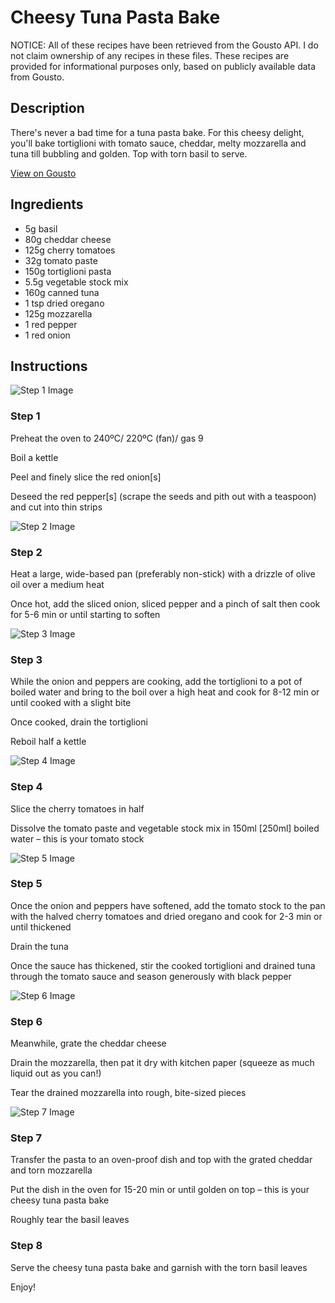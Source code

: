 # Cheesy Tuna Pasta Bake

NOTICE: All of these recipes have been retrieved from the Gousto API. I do not claim ownership of any recipes in these files. These recipes are provided for informational purposes only, based on publicly available data from Gousto.

## Description

There's never a bad time for a tuna pasta bake. For this cheesy delight, you'll bake tortiglioni with tomato sauce, cheddar, melty mozzarella and tuna till bubbling and golden. Top with torn basil to serve. 

[View on Gousto](https://www.gousto.co.uk/recipes/cookbook/cheesy-tuna-pasta-bake)

## Ingredients

- 5g basil
- 80g cheddar cheese
- 125g cherry tomatoes
- 32g tomato paste 
- 150g tortiglioni pasta
- 5.5g vegetable stock mix 
- 160g canned tuna
- 1 tsp dried oregano
- 125g mozzarella
- 1 red pepper
- 1 red onion

## Instructions

![Step 1 Image](https://production-media.gousto.co.uk/cms/recipe-step-image/step-1-1620229660000-x200.jpg)

### Step 1

Preheat the oven to 240ºC/ 220ºC (fan)/ gas 9

Boil a kettle

Peel and finely slice the red onion<span class="text-danger">[s]</span>

Deseed the red pepper<span class="text-danger">[s] </span>(scrape the seeds and pith out with a teaspoon) and cut into thin strips

![Step 2 Image](https://production-media.gousto.co.uk/cms/recipe-step-image/step-2-1620229664430-x200.jpg)

### Step 2

Heat a large, wide-based pan (preferably non-stick) with a drizzle of olive oil over a medium heat

Once hot, add the sliced onion, sliced pepper and a pinch of salt then cook for 5-6 min or until starting to soften

![Step 3 Image](https://production-media.gousto.co.uk/cms/recipe-step-image/step-3-1620229668788-x200.jpg)

### Step 3

While the onion and peppers are cooking, add the tortiglioni to a pot of boiled water and bring to the boil over a high heat and cook for 8-12 min or until cooked with a slight bite

Once cooked, drain the tortiglioni

Reboil half a kettle

![Step 4 Image](https://production-media.gousto.co.uk/cms/recipe-step-image/step-4-1620229677636-x200.jpg)

### Step 4

Slice the cherry tomatoes in half

Dissolve the tomato paste and vegetable stock mix in 150ml <span class="text-danger">[250ml]</span> boiled water – this is your tomato stock

![Step 5 Image](https://production-media.gousto.co.uk/cms/recipe-step-image/step-5-1620229730638-x200.jpg)

### Step 5

Once the onion and peppers have softened, add the tomato stock to the pan with the halved cherry tomatoes and dried oregano and cook for 2-3 min or until thickened

Drain the tuna

Once the sauce has thickened, stir the cooked tortiglioni and drained tuna through the tomato sauce and season generously with black pepper

![Step 6 Image](https://production-media.gousto.co.uk/cms/recipe-step-image/step-6-1620229734643-x200.jpg)

### Step 6

Meanwhile, grate the cheddar cheese

Drain the mozzarella, then pat it dry with kitchen paper (squeeze as much liquid out as you can!)

Tear the drained mozzarella into rough, bite-sized pieces

![Step 7 Image](https://production-media.gousto.co.uk/cms/recipe-step-image/step-7-1620229756470-x200.jpg)

### Step 7

Transfer the pasta to an oven-proof dish and top with the grated cheddar and torn mozzarella

Put the dish in the oven for 15-20 min or until golden on top – this is your cheesy tuna pasta bake

Roughly tear the basil leaves

### Step 8

Serve the cheesy tuna pasta bake and garnish with the torn basil leaves

Enjoy!

